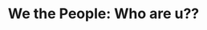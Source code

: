 ---
pid: pt377
title: 'We the People: Who are u??'
location_transcription: In windows on deadend streets
coordinates: "[-75.12835935805, 39.966332619532]"
zipcode: '19147'
gen_neighborhood: South Philadelphia
neighborhood: Queen Village,Bella Vista,Pennsport,Italian Market
outside_phl: 
age: '52'
age_range: 50-59
instagram: 
image_file_name: pt_377.jpg
proposal_transcription: |-
  Philly is a city of Dead End intersections/Alleys.  In windows in the center of the //T.// put mirror - something looks like 2 way mirror - reflective - you look at yourself in mirror (cause you always do...) and it activates video of portraits that pop up - including past movements, Rizzo, Random philadelphians - famous philadelphians - good + bad.  Image fades + you see yourself. Not judging those in past + present - yet asking who do you want to be for our city.

  (Where are we going? )
  R WE AT A DEAD END?
topic: History
topic_summary: 0, 0
type: 2D,Infrastructure,Interactive,Space,Digital Project
keywords_other: Mirror, dead end, alleys, famous philadelphians, Rizzo, Frank Rizzo
credit: M
image_labels: 
twitter: 
facebook: 
permalink: "/monuments/pt377/"
layout: item-page
---